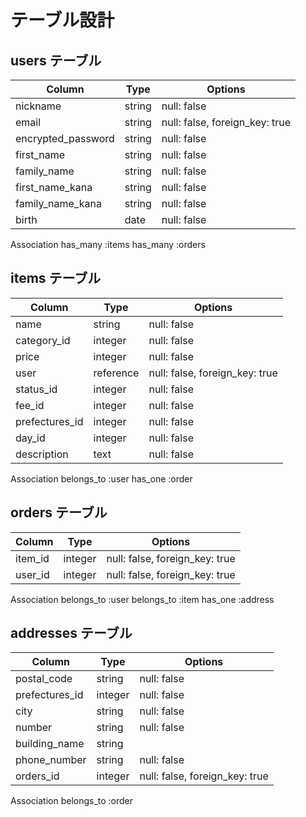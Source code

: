 # テーブル設計

## users テーブル

| Column             | Type   | Options                       |
|--------------------|--------|-------------------------------|
| nickname           | string | null: false                   |
| email              | string | null: false, foreign_key: true|
| encrypted_password | string | null: false                   |
| first_name         | string | null: false                   |
| family_name        | string | null: false                   |
| first_name_kana    | string | null: false                   |
| family_name_kana   | string | null: false                   |
| birth              | date   | null: false                   |

Association
 has_many :items
 has_many :orders


## items テーブル

| Column         | Type      | Options                        |
|----------------|-----------|--------------------------------|
| name           | string    | null: false                    |
| category_id    | integer   | null: false                    |
| price          | integer   | null: false                    |
| user           | reference | null: false, foreign_key: true |
| status_id      | integer   | null: false                    |
| fee_id         | integer   | null: false                    |
| prefectures_id | integer   | null: false                    |
| day_id         | integer   | null: false                    |
| description    | text      | null: false                    |

Association
 belongs_to :user
 has_one    :order

## orders テーブル

| Column       | Type    | Options                       |
|--------------|---------|-------------------------------|
|item_id       | integer |null: false, foreign_key: true |
|user_id       | integer |null: false, foreign_key: true |

Association
 belongs_to :user
 belongs_to :item
 has_one    :address

## addresses テーブル

| Column         | Type    | Options                        |
|----------------|---------|--------------------------------|
| postal_code    | string  | null: false                    |
| prefectures_id | integer | null: false                    |
| city           | string  | null: false                    |
| number         | string  | null: false                    |
| building_name  | string  |                                |
| phone_number   | string  | null: false                    |
| orders_id      | integer | null: false, foreign_key: true |

Association
 belongs_to :order

